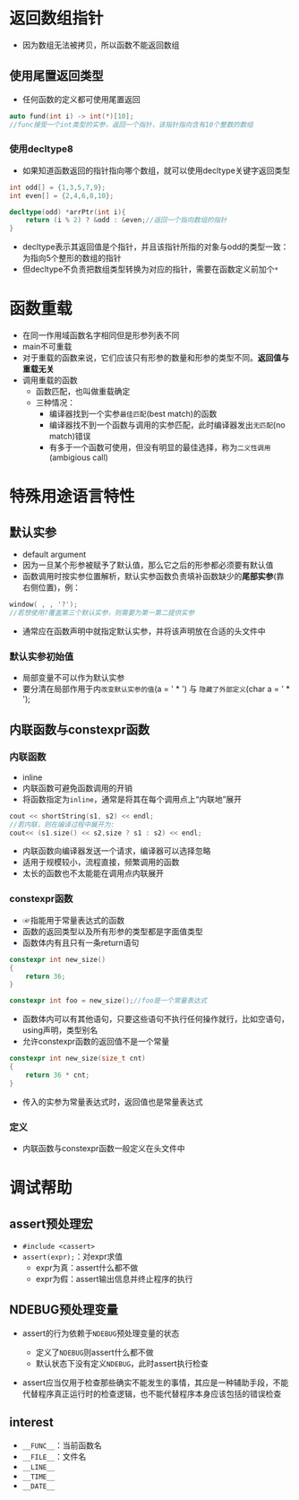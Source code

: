 # 返回数组指针
- 因为数组无法被拷贝，所以函数不能返回数组 
## 使用尾置返回类型
- 任何函数的定义都可使用尾置返回
```cpp
auto fund(int i) -> int(*)[10];
//func接受一个int类型的实参，返回一个指针，该指针指向含有10个整数的数组
```

### 使用decltype8
- 如果知道函数返回的指针指向哪个数组，就可以使用decltype关键字返回类型
```cpp
int odd[] = {1,3,5,7,9};
int even[] = {2,4,6,8,10};

decltype(odd) *arrPtr(int i){
    return (i % 2) ? &odd : &even;//返回一个指向数组的指针
}
```
- decltype表示其返回值是个指针，并且该指针所指的对象与odd的类型一致：为指向5个整形的数组的指针
- 但decltype不负责把数组类型转换为对应的指针，需要在函数定义前加个`*`


# 函数重载
- 在同一作用域函数名字相同但是形参列表不同
- main不可重载
- 对于重载的函数来说，它们应该只有形参的数量和形参的类型不同。**返回值与重载无关**
- 调用重载的函数
    - 函数匹配，也叫做重载确定
    - 三种情况：
        - 编译器找到一个实参`最佳匹配`(best match)的函数
        - 编译器找不到一个函数与调用的实参匹配，此时编译器发出`无匹配`(no match)错误
        - 有多于一个函数可使用，但没有明显的最佳选择，称为`二义性调用`(ambigious call)

# 特殊用途语言特性
## 默认实参
- default argument
- 因为一旦某个形参被赋予了默认值，那么它之后的形参都必须要有默认值
- 函数调用时按实参位置解析，默认实参函数负责填补函数缺少的**尾部实参**(靠右侧位置)，例：
```cpp
window( , , '?');
//若想使用?覆盖第三个默认实参，则需要为第一第二提供实参
```
- 通常应在函数声明中就指定默认实参，并将该声明放在合适的头文件中

### 默认实参初始值
- 局部变量不可以作为默认实参
- 要分清在局部作用于内`改变默认实参的值`(a = ' * ') 与 `隐藏了外部定义`(char a = ' * ');


## 内联函数与constexpr函数
### 内联函数
- inline
- 内联函数可避免函数调用的开销
- 将函数指定为`inline`，通常是将其在每个调用点上“内联地”展开
```cpp
cout << shortString(s1, s2) << endl;
//若内联，则在编译过程中展开为:
cout<< (s1.size() << s2,size ? s1 : s2) << endl;
```
- 内联函数向编译器发送一个请求，编译器可以选择忽略
- 适用于规模较小，流程直接，频繁调用的函数
- 太长的函数也不太能能在调用点内联展开

### constexpr函数
- ☞指能用于常量表达式的函数
- 函数的返回类型以及所有形参的类型都是字面值类型
- 函数体内有且只有一条return语句
```cpp
constexpr int new_size()
{
    return 36;
}

constexpr int foo = new_size();//foo是一个常量表达式
```
- 函数体内可以有其他语句，只要这些语句不执行任何操作就行，比如空语句，using声明，类型别名
- 允许constexpr函数的返回值不是一个常量
```cpp
constexpr int new_size(size_t cnt)
{
    return 36 * cnt;
}
```
- 传入的实参为常量表达式时，返回值也是常量表达式

### 定义
- 内联函数与constexpr函数一般定义在头文件中

# 调试帮助

## assert预处理宏
- `#include <cassert>`
- `assert(expr);`：对expr求值
    - expr为真：assert什么都不做
    - expr为假：assert输出信息并终止程序的执行

## NDEBUG预处理变量
- assert的行为依赖于`NDEBUG`预处理变量的状态
    - 定义了`NDEBUG`则assert什么都不做
    - 默认状态下没有定义`NDEBUG`，此时assert执行检查

- assert应当仅用于检查那些确实不能发生的事情，其应是一种辅助手段，不能代替程序真正运行时的检查逻辑，也不能代替程序本身应该包括的错误检查

## interest
- `__FUNC__`：当前函数名
- `__FILE__`：文件名
- `__LINE__`
- `__TIME__`
- `__DATE__`